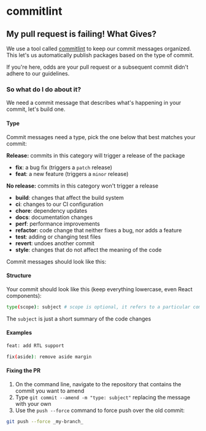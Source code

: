 # commitlint

## My pull request is failing! What Gives?

We use a tool called
[commitlint](https://github.com/conventional-changelog/commitlint/#what-is-commitlint)
to keep our commit messages organized. This let's us automatically publish
packages based on the type of commit.

If you're here, odds are your pull request or a subsequent commit didn't adhere
to our guidelines.

### So what do I do about it?

We need a commit message that describes what's happening in your commit, let's
build one.

#### Type

Commit messages need a type, pick the one below that best matches your commit:

**Release:** commits in this category will trigger a release of the package

- **fix**: a bug fix (triggers a `patch` release)
- **feat**: a new feature (triggers a `minor` release)

**No release:** commits in this category won't trigger a release

- **build**: changes that affect the build system
- **ci**: changes to our CI configuration
- **chore**: dependency updates
- **docs**: documentation changes
- **perf**: performance improvements
- **refactor**: code change that neither fixes a bug, nor adds a feature
- **test**: adding or changing test files
- **revert**: undoes another commit
- **style**: changes that do not affect the meaning of the code

Commit messages should look like this:

#### Structure

Your commit should look like this (keep everything lowercase, even React
components):

```bash
type(scope): subject # scope is optional, it refers to a particular component/feature
```

The `subject` is just a short summary of the code changes

#### Examples

```bash
feat: add RTL support
```

```bash
fix(aside): remove aside margin
```

#### Fixing the PR

1. On the command line, navigate to the repository that contains the commit you
   want to amend
2. Type `git commit --amend -m "type: subject"` replacing the message with your
   own
3. Use the `push --force` command to force push over the old commit:

```bash
git push --force _my-branch_
```
